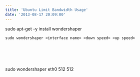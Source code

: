 ```yaml
---
title: 'Ubuntu Limit Bandwidth Usage'
date: '2013-08-17 20:09:00'
---
```


sudo apt-get -y install wondershaper  
  
  

```
sudo wondershaper <interface name> <down speed> <up speed>
```

```
  

```

```
  

```

```

```
sudo wondershaper eth0 512 512
```

```
